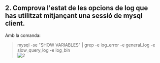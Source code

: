 ## 2. Comprova l'estat de les opcions de log que has utilitzat mitjançant una sessió de mysql client.  

Amb la comanda:  
> mysql -se "SHOW VARIABLES" | grep -e log_error -e general_log -e slow_query_log -e log_bin  
> ![2]()  
